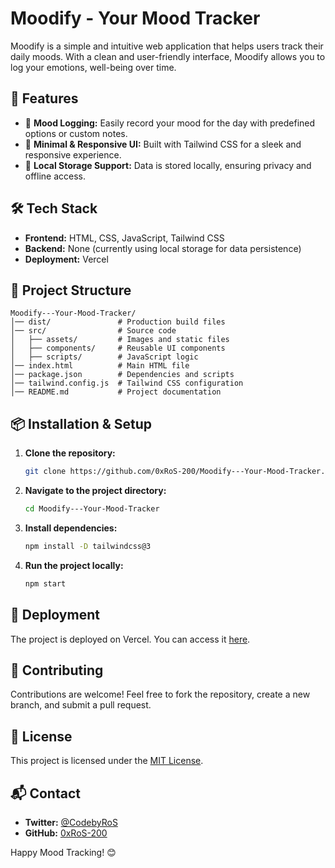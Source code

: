 # Moodify - Your Mood Tracker

Moodify is a simple and intuitive web application that helps users track their daily moods. With a clean and user-friendly interface, Moodify allows you to log your emotions, well-being over time.

## 🚀 Features
- 📌 **Mood Logging:** Easily record your mood for the day with predefined options or custom notes.
- 🎨 **Minimal & Responsive UI:** Built with Tailwind CSS for a sleek and responsive experience.
- 🔐 **Local Storage Support:** Data is stored locally, ensuring privacy and offline access.

## 🛠 Tech Stack
- **Frontend:** HTML, CSS, JavaScript, Tailwind CSS
- **Backend:** None (currently using local storage for data persistence)
- **Deployment:** Vercel

## 📂 Project Structure
```
Moodify---Your-Mood-Tracker/
│── dist/               # Production build files
│── src/                # Source code
│   ├── assets/         # Images and static files
│   ├── components/     # Reusable UI components
│   ├── scripts/        # JavaScript logic
│── index.html          # Main HTML file
│── package.json        # Dependencies and scripts
│── tailwind.config.js  # Tailwind CSS configuration
│── README.md           # Project documentation
```

## 📦 Installation & Setup
1. **Clone the repository:**
   ```sh
   git clone https://github.com/0xRoS-200/Moodify---Your-Mood-Tracker.git
   ```
2. **Navigate to the project directory:**
   ```sh
   cd Moodify---Your-Mood-Tracker
   ```
3. **Install dependencies:**
   ```sh
   npm install -D tailwindcss@3
   ```
5. **Run the project locally:**
   ```sh
   npm start
   ```

## 🚀 Deployment
The project is deployed on Vercel. You can access it [here](https://moodify-your-mood-tracker.vercel.app).

## 🌟 Contributing
Contributions are welcome! Feel free to fork the repository, create a new branch, and submit a pull request.

## 📜 License
This project is licensed under the [MIT License](LICENSE).

## 📬 Contact
- **Twitter:** [@CodebyRoS](https://twitter.com/CodebyRoS)
- **GitHub:** [0xRoS-200](https://github.com/0xRoS-200)

Happy Mood Tracking! 😊

